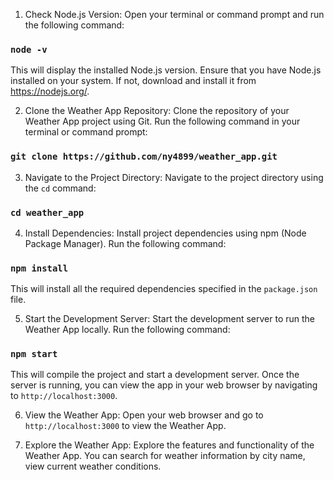 1. Check Node.js Version:
   Open your terminal or command prompt and run the following command:

### `node -v`

This will display the installed Node.js version. Ensure that you have Node.js installed on your system. If not, download and install it from https://nodejs.org/.

2. Clone the Weather App Repository:
   Clone the repository of your Weather App project using Git. Run the following command in your terminal or command prompt:

### `git clone https://github.com/ny4899/weather_app.git`

3. Navigate to the Project Directory:
   Navigate to the project directory using the `cd` command:

### `cd weather_app`

4. Install Dependencies:
   Install project dependencies using npm (Node Package Manager). Run the following command:

### `npm install`

This will install all the required dependencies specified in the `package.json` file.

5. Start the Development Server:
   Start the development server to run the Weather App locally. Run the following command:

### `npm start`

This will compile the project and start a development server. Once the server is running, you can view the app in your web browser by navigating to `http://localhost:3000`.

6. View the Weather App:
   Open your web browser and go to `http://localhost:3000` to view the Weather App.

7. Explore the Weather App:
   Explore the features and functionality of the Weather App. You can search for weather information by city name, view current weather conditions.
